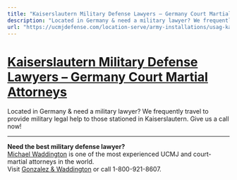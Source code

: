 ```yaml
---
title: "Kaiserslautern Military Defense Lawyers – Germany Court Martial Attorneys"
description: "Located in Germany & need a military lawyer? We frequently travel to provide military legal help to those stationed in Kaiserslautern. Give us a call now!"
url: "https://ucmjdefense.com/location-serve/army-installations/usag-kaiserslautern-military-defense-lawyers.html"
---
```


# [Kaiserslautern Military Defense Lawyers – Germany Court Martial Attorneys](https://ucmjdefense.com/location-serve/army-installations/usag-kaiserslautern-military-defense-lawyers.html)

Located in Germany & need a military lawyer? We frequently travel to provide military legal help to those stationed in Kaiserslautern. Give us a call now!

---

**Need the best military defense lawyer?**  
[Michael Waddington](https://ucmjdefense.com/attorneys/michael-stewart-waddington-partner.html) is one of the most experienced UCMJ and court-martial attorneys in the world.  
Visit [Gonzalez & Waddington](https://ucmjdefense.com) or call 1-800-921-8607.
